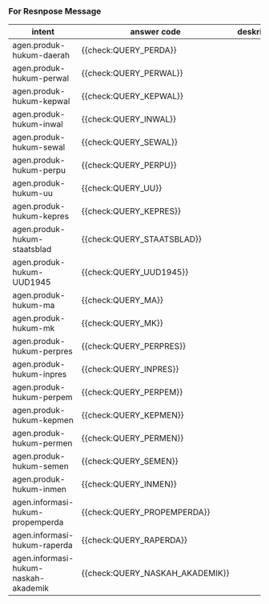 ### For Resnpose Message

| intent | answer code | deskription |
| --- | --- | --- |
| agen.produk-hukum-daerah | {{check:QUERY_PERDA}} |
| agen.produk-hukum-perwal | {{check:QUERY_PERWAL}} |
| agen.produk-hukum-kepwal | {{check:QUERY_KEPWAL}} |
| agen.produk-hukum-inwal | {{check:QUERY_INWAL}} |
| agen.produk-hukum-sewal | {{check:QUERY_SEWAL}} |
| agen.produk-hukum-perpu | {{check:QUERY_PERPU}} |
| agen.produk-hukum-uu | {{check:QUERY_UU}} |
| agen.produk-hukum-kepres | {{check:QUERY_KEPRES}} |
| agen.produk-hukum-staatsblad | {{check:QUERY_STAATSBLAD}} |
| agen.produk-hukum-UUD1945 | {{check:QUERY_UUD1945}} |
| agen.produk-hukum-ma | {{check:QUERY_MA}} |
| agen.produk-hukum-mk | {{check:QUERY_MK}} |
| agen.produk-hukum-perpres | {{check:QUERY_PERPRES}} |
| agen.produk-hukum-inpres | {{check:QUERY_INPRES}} |
| agen.produk-hukum-perpem | {{check:QUERY_PERPEM}} |
| agen.produk-hukum-kepmen | {{check:QUERY_KEPMEN}} |
| agen.produk-hukum-permen | {{check:QUERY_PERMEN}} |
| agen.produk-hukum-semen | {{check:QUERY_SEMEN}} |
| agen.produk-hukum-inmen | {{check:QUERY_INMEN}} |
| agen.informasi-hukum-propemperda | {{check:QUERY_PROPEMPERDA}} |
| agen.informasi-hukum-raperda | {{check:QUERY_RAPERDA}} |
| agen.informasi-hukum-naskah-akademik | {{check:QUERY_NASKAH_AKADEMIK}} |

